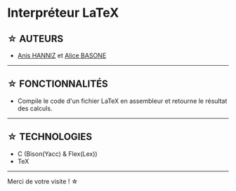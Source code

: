 # Interpréteur LaTeX

## ☆ AUTEURS

- [Anis HANNIZ](https://github.com/AnisHanniz) et [Alice BASONE](https://github.com/aliceinformatic)

---

## ☆ FONCTIONNALITÉS 

- Compile le code d'un fichier LaTeX en assembleur et retourne le résultat des calculs.

---

## ☆ TECHNOLOGIES 

- C (Bison(Yacc) & Flex(Lex))
- TeX

---

Merci de votre visite ! ☆
